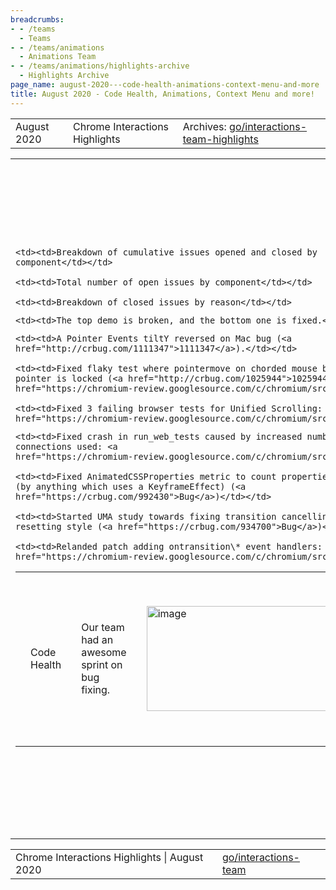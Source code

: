 ```yaml
---
breadcrumbs:
- - /teams
  - Teams
- - /teams/animations
  - Animations Team
- - /teams/animations/highlights-archive
  - Highlights Archive
page_name: august-2020---code-health-animations-context-menu-and-more
title: August 2020 - Code Health, Animations, Context Menu and more!
---
```


<table>
<tr>

<td>August 2020</td>

<td>Chrome Interactions Highlights</td>

<td>Archives: <a href="http://go/animations-team-highlights">go/interactions-team-highlights</a></td>

</tr>
</table>

<table>
<tr>

<td><table></td>
<td><tr></td>

<td><td>Code Health</td></td>

<td><td>Our team had an awesome sprint on bug fixing.</td></td>

<td><td><img alt="image" src="https://lh4.googleusercontent.com/owiAyDpZzfTYW5rAik3nJan9W6E4DsI0s127oetssl1Zpt1CrnI3BFqNW_HoOR3IRQFga05EQ1eiobzNGqISyuo4jxVC6H8eGZyxNXd_uGdBAVUImHk-koHYjRv4E26J-BPZ-7h9QA" height=168 width=307></td></td>

<td><td>Thanks to kevers@, we now have a bug dashboard (<a href="http://goto.google.com/interactions-dashboard">go/interactions-dashboard</a>). The above graph shows opened vs closed bugs during this sprint. The dashboard also includes:</td></td>

    <td><td>Breakdown of cumulative issues opened and closed by
    component</td></td>

    <td><td>Total number of open issues by component</td></td>

    <td><td>Breakdown of closed issues by reason</td></td>

<td><td><img alt="image" src="https://lh5.googleusercontent.com/v5UeZaDBwG0E8xifSNGs1zWxbO1IrJjsnUf1CXk-Urydx7EyS6ooei0deoEbs5Zxn2p9FvWQq4XeLlnaRMnY8lgGND36PfW6qnDmRWKVcqzaDuUg3lpezDfWp5g0iKll5StZi2xG7Q" height=158 width=492></td></td>

<td><td><img alt="image" src="https://lh3.googleusercontent.com/tyCAkYty-BGkwHg3GgW3MJwsn17hn1f6OmLDsZ03KTF6EdRRbYxvo2NkYmnipCd8-FmCIlNjy8P6wogQz9n0y6ArNgEXT6PQqFAGjutSPARPCT_rry5ERxuWaYkgjxCem5iPYZHgow" height=164 width=500></td></td>

<td><td>flackr@ fixed <a href="https://crbug.com/1116020">flicker when setting style in finish callback</a> (<a href="https://output.jsbin.com/darepen">demo</a>)</td></td>

    <td><td>The top demo is broken, and the bottom one is fixed.</td></td>

<td><td>liviutinta@ fixed several bugs:</td></td>

    <td><td>A Pointer Events tiltY reversed on Mac bug (<a
    href="http://crbug.com/1111347">1111347</a>).</td></td>

    <td><td>Fixed flaky test where pointermove on chorded mouse buttons when
    pointer is locked (<a href="http://crbug.com/1025944">1025944</a> <a
    href="https://chromium-review.googlesource.com/c/chromium/src/+/2360494">CL</a>)</td></td>

    <td><td>Fixed 3 failing browser tests for Unified Scrolling: <a
    href="https://chromium-review.googlesource.com/c/chromium/src/+/2364055">CL</a></td></td>

<td><td>gtsteel@ made great contributions to bug fixing.</td></td>

    <td><td>Fixed crash in run_web_tests caused by increased number of X11
    connections used: <a
    href="https://chromium-review.googlesource.com/c/chromium/src/+/2368420">CL</a>.</td></td>

    <td><td>Fixed AnimatedCSSProperties metric to count properties when animated
    (by anything which uses a KeyframeEffect) (<a
    href="https://crbug.com/992430">Bug</a>)</td></td>

    <td><td>Started UMA study towards fixing transition cancelling when
    resetting style (<a href="https://crbug.com/934700">Bug</a>)</td></td>

    <td><td>Relanded patch adding ontransition\* event handlers: <a
    href="https://chromium-review.googlesource.com/c/chromium/src/+/2258467">CL</a>.</td></td>

<td></tr></td>
<td></table></td>

<td><table></td>
<td><tr></td>

<td><td><img alt="image" src="https://lh3.googleusercontent.com/hvsHNNrrxW1mAKU5UZUYURv7Man5793AmBYMJKxYNpazzfTZNao081OYbnQXawm_DaQC8mU9TcmEqfv1OoJBozBgQ5mFfUWptIfor2IkQq3hC9L5XKdms_CGuLy1YoNIjPOG21J6Ng" height=146 width=273></td></td>

    <td><td>Top animation is composited</td></td>
    <td><td>Bottom animation is main thread</td></td>

    <td><td>After the fix, the composited animation aligns with the main thread
    animation and there is no jump on reversal.</td></td>

<td><td>Animations</td></td>

<td><td>kevers@ fixed a weird reversal of composited animations with start-delay.</td></td>

    <td><td>The problem is that the process of converting timing properties to
    time offset for the compositor assumes the animation is running in the
    forward direction. The time offset is incorrect if playing in the reverse
    direction and there is a start delay (<a
    href="https://bugs.chromium.org/p/chromium/issues/detail">1095813</a>).</td></td>

    <td><td>The solution is to Include the tweak for start delay only if the
    playback rate is positive. (<a
    href="https://chromium-review.googlesource.com/c/chromium/src/+/2339712">CL</a>).</td></td>

<td><td>kevers@ Fixed 5 WPT test flakes and one non-WPT test flake for animations. (<a href="https://bugs.chromium.org/p/chromium/issues/detail">1093451</a>,<a href="https://bugs.chromium.org/p/chromium/issues/detail"> 1092177</a>,<a href="https://bugs.chromium.org/p/chromium/issues/detail"> 1092141</a>, <a href="https://bugs.chromium.org/p/chromium/issues/detail">1064065</a>, <a href="https://bugs.chromium.org/p/chromium/issues/detail">1085564</a>, <a href="https://bugs.chromium.org/p/chromium/issues/detail">623434</a>)</td></td>

<td><td>WebDriver Actions API Spec</td></td>

<td><td>lanwei@ finished the implementation in Chromedriver and Webdriver (<a href="https://chromium-review.googlesource.com/c/chromium/src/+/2324972">CL</a>, <a href="https://chromium-review.googlesource.com/c/chromium/src/+/2316405">CL</a>)</td></td>

<td><td>Azimuth/Altitude for Pointer Events</td></td>

<td><td>liviutinta@ shipped the Azimuth and Altitude.</td></td>

    <td><td>Received 3 LGTMs on <a
    href="https://groups.google.com/a/chromium.org/forum/">Intent to
    Ship</a></td></td>

    <td><td>Landed <a href="http://crrev.com/c/2343385">CL</a> to enable the
    feature flag by default</td></td>

    <td><td>No feedback yet from <a
    href="https://github.com/w3ctag/design-reviews/issues/537">TAG
    Review</a></td></td>

    <td><td>Positive signal from Webkit, no signal from Gecko.</td></td>

<td><td>Context Menu with Touch-Drag</td></td>

<td><td>mustaq@ Added context menu support to draggable elements: behind a flag, show Window native draggable behavior of showing context menu on drag end (<a href="https://chromium-review.googlesource.com/c/chromium/src/+/2340287">CL</a>).</td></td>

    <td><td>Before: draggable divs can’t show context menu because a touch
    interaction has to choose between dragging vs context-menu. We have links
    and images always non-draggable for this reason. (Hi-res video <a
    href="https://drive.google.com/file/d/1W2zX7_SdCVVoV0yh9nwK6SY7X29ozOII/view">here</a>).</td></td>

<td><td><img alt="image" src="https://lh4.googleusercontent.com/mI0QBIs9oloJh6Foi_XwnQJzfH4VwmPZejBZkcPwmMOEjj2k4R9l-ledgLWkVXpVONHg6sHtsZU1JhlPqWkoz5RZqbv8MoMBmkjcL70QaqXT9n9fvov5ltkyj_5xqNOF_dDNh1jbZQ" height=200 width=280></td></td>

    <td><td>After: draggable elements shows context menu on drag-end, like
    Windows desktop icons. Context menu depends on where the element is dropped.
    Works on divs, links and images. (Hi-res video <a
    href="https://drive.google.com/file/d/1MkUOjoi6qJnUl_XFphFzqonVQjg9XyO5/view">here</a>.)</td></td>

<td><td><img alt="image" src="https://lh4.googleusercontent.com/Y4BB2dlHUTM3gmFARKxmlPRJ0WWZhSLkaCwNr_r7LrbsRPBBqaoY6sSvKYgEe13wMVEmZFWsUI4bTnTSHnZnewJiJWDqjhChVNLLbkOZqw_klQOQ1ZusQw8cvyAApXSkCLFRDuM3Rg" height=200 width=280></td></td>

<td></tr></td>
<td></table></td>

<td><table></td>
<td><tr></td>

<td><td>Throughput Metrics</td></td>

<td><td>xidachen@ fixed wrong reporting in video frame sequence length (<a href="https://chromium-review.googlesource.com/c/chromium/src/+/2342247">CL</a>), where 50% had length of 0 frames.</td></td>

<td></tr></td>
<td></table></td>

</tr>
</table>

<table>
<tr>

<td>Chrome Interactions Highlights | August 2020</td>

<td><a href="http://go/interactions-team">go/interactions-team</a></td>

</tr>
</table>